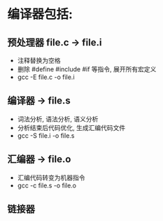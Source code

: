 # 编译器包括:  
## 预处理器 file.c -> file.i 
* 注释替换为空格
* 删除 #define #include #if 等指令, 展开所有宏定义
* gcc -E file.c -o file.i
## 编译器 -> file.s  
* 词法分析, 语法分析, 语义分析
* 分析结束后代码优化, 生成汇编代码文件
* gcc -S file.i -o file.s
## 汇编器 -> file.o  
* 汇编代码转变为机器指令
* gcc -c file.s -o file.o
## 链接器  
